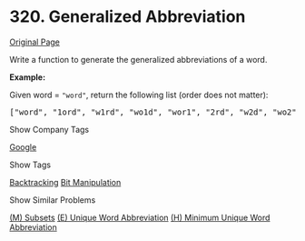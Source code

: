 # 320. Generalized Abbreviation

[Original Page](https://leetcode.com/problems/generalized-abbreviation/)

Write a function to generate the generalized abbreviations of a word.

**Example:**  

Given word = `"word"`, return the following list (order does not matter):  

<pre>["word", "1ord", "w1rd", "wo1d", "wor1", "2rd", "w2d", "wo2", "1o1d", "1or1", "w1r1", "1o2", "2r1", "3d", "w3", "4"]
</pre>

<div>

<div id="company_tags" class="btn btn-xs btn-warning">Show Company Tags</div>

<span class="hidebutton">[Google](/company/google/)</span></div>

<div>

<div id="tags" class="btn btn-xs btn-warning">Show Tags</div>

<span class="hidebutton">[Backtracking](/tag/backtracking/) [Bit Manipulation](/tag/bit-manipulation/)</span></div>

<div>

<div id="similar" class="btn btn-xs btn-warning">Show Similar Problems</div>

<span class="hidebutton">[(M) Subsets](/problems/subsets/) [(E) Unique Word Abbreviation](/problems/unique-word-abbreviation/) [(H) Minimum Unique Word Abbreviation](/problems/minimum-unique-word-abbreviation/)</span></div>